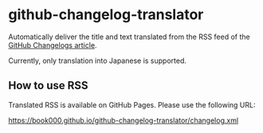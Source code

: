 # github-changelog-translator

Automatically deliver the title and text translated from the RSS feed of the [GitHub Changelogs article](https://github.blog/changelog/).

Currently, only translation into Japanese is supported.

## How to use RSS

Translated RSS is available on GitHub Pages. Please use the following URL:

https://book000.github.io/github-changelog-translator/changelog.xml
